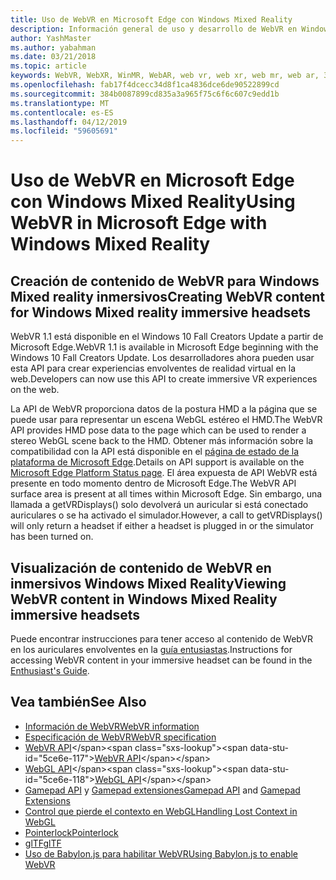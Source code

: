 ```yaml
---
title: Uso de WebVR en Microsoft Edge con Windows Mixed Reality
description: Información general de uso y desarrollo de WebVR en Windows Mixed Reality
author: YashMaster
ms.author: yabahman
ms.date: 03/21/2018
ms.topic: article
keywords: WebVR, WebXR, WinMR, WebAR, web vr, web xr, web mr, web ar, 360, 360 vídeo 360 vídeos, fotografías 360, 360 fotos, contenido 360, envolvente, web immersiveweb, IW
ms.openlocfilehash: fab17f4dcecc34d8f1ca4836dce6de90522899cd
ms.sourcegitcommit: 384b0087899cd835a3a965f75c6f6c607c9edd1b
ms.translationtype: MT
ms.contentlocale: es-ES
ms.lasthandoff: 04/12/2019
ms.locfileid: "59605691"
---
```

# <a name="using-webvr-in-microsoft-edge-with-windows-mixed-reality"></a><span data-ttu-id="5ce6e-104">Uso de WebVR en Microsoft Edge con Windows Mixed Reality</span><span class="sxs-lookup"><span data-stu-id="5ce6e-104">Using WebVR in Microsoft Edge with Windows Mixed Reality</span></span>

## <a name="creating-webvr-content-for-windows-mixed-reality-immersive-headsets"></a><span data-ttu-id="5ce6e-105">Creación de contenido de WebVR para Windows Mixed reality inmersivos</span><span class="sxs-lookup"><span data-stu-id="5ce6e-105">Creating WebVR content for Windows Mixed reality immersive headsets</span></span>

<span data-ttu-id="5ce6e-106">WebVR 1.1 está disponible en el Windows 10 Fall Creators Update a partir de Microsoft Edge.</span><span class="sxs-lookup"><span data-stu-id="5ce6e-106">WebVR 1.1 is available in Microsoft Edge beginning with the Windows 10 Fall Creators Update.</span></span> <span data-ttu-id="5ce6e-107">Los desarrolladores ahora pueden usar esta API para crear experiencias envolventes de realidad virtual en la web.</span><span class="sxs-lookup"><span data-stu-id="5ce6e-107">Developers can now use this API to create immersive VR experiences on the web.</span></span>

<span data-ttu-id="5ce6e-108">La API de WebVR proporciona datos de la postura HMD a la página que se puede usar para representar un escena WebGL estéreo el HMD.</span><span class="sxs-lookup"><span data-stu-id="5ce6e-108">The WebVR API provides HMD pose data to the page which can be used to render a stereo WebGL scene back to the HMD.</span></span> <span data-ttu-id="5ce6e-109">Obtener más información sobre la compatibilidad con la API está disponible en el [página de estado de la plataforma de Microsoft Edge](https://developer.microsoft.com/microsoft-edge/platform/status/webvr/).</span><span class="sxs-lookup"><span data-stu-id="5ce6e-109">Details on API support is available on the [Microsoft Edge Platform Status page](https://developer.microsoft.com/microsoft-edge/platform/status/webvr/).</span></span> <span data-ttu-id="5ce6e-110">El área expuesta de API WebVR está presente en todo momento dentro de Microsoft Edge.</span><span class="sxs-lookup"><span data-stu-id="5ce6e-110">The WebVR API surface area is present at all times within Microsoft Edge.</span></span> <span data-ttu-id="5ce6e-111">Sin embargo, una llamada a getVRDisplays() solo devolverá un auricular si está conectado auriculares o se ha activado el simulador.</span><span class="sxs-lookup"><span data-stu-id="5ce6e-111">However, a call to getVRDisplays() will only return a headset if either a headset is plugged in or the simulator has been turned on.</span></span>

## <a name="viewing-webvr-content-in-windows-mixed-reality-immersive-headsets"></a><span data-ttu-id="5ce6e-112">Visualización de contenido de WebVR en inmersivos Windows Mixed Reality</span><span class="sxs-lookup"><span data-stu-id="5ce6e-112">Viewing WebVR content in Windows Mixed Reality immersive headsets</span></span>

<span data-ttu-id="5ce6e-113">Puede encontrar instrucciones para tener acceso al contenido de WebVR en los auriculares envolventes en la [guía entusiastas](https://docs.microsoft.com/windows/mixed-reality/enthusiast-guide/webvr).</span><span class="sxs-lookup"><span data-stu-id="5ce6e-113">Instructions for accessing WebVR content in your immersive headset can be found in the [Enthusiast's Guide](https://docs.microsoft.com/windows/mixed-reality/enthusiast-guide/webvr).</span></span>

## <a name="see-also"></a><span data-ttu-id="5ce6e-114">Vea también</span><span class="sxs-lookup"><span data-stu-id="5ce6e-114">See Also</span></span>
* [<span data-ttu-id="5ce6e-115">Información de WebVR</span><span class="sxs-lookup"><span data-stu-id="5ce6e-115">WebVR information</span></span>](http://webvr.info)
* [<span data-ttu-id="5ce6e-116">Especificación de WebVR</span><span class="sxs-lookup"><span data-stu-id="5ce6e-116">WebVR specification</span></span>](https://w3c.github.io/webvr/)
* <span data-ttu-id="5ce6e-117">[WebVR API](https://msdn.microsoft.com/library/mt806281(v=vs.85).aspx)</span><span class="sxs-lookup"><span data-stu-id="5ce6e-117">[WebVR API](https://msdn.microsoft.com/library/mt806281(v=vs.85).aspx)</span></span>
* <span data-ttu-id="5ce6e-118">[WebGL API](https://msdn.microsoft.com/library/bg182648(v=vs.85).aspx)</span><span class="sxs-lookup"><span data-stu-id="5ce6e-118">[WebGL API](https://msdn.microsoft.com/library/bg182648(v=vs.85).aspx)</span></span>
* <span data-ttu-id="5ce6e-119">[Gamepad API](https://msdn.microsoft.com/library/dn743630(v=vs.85).aspx) y [Gamepad extensiones](https://w3c.github.io/gamepad/extensions.html)</span><span class="sxs-lookup"><span data-stu-id="5ce6e-119">[Gamepad API](https://msdn.microsoft.com/library/dn743630(v=vs.85).aspx) and [Gamepad Extensions](https://w3c.github.io/gamepad/extensions.html)</span></span>
* [<span data-ttu-id="5ce6e-120">Control que pierde el contexto en WebGL</span><span class="sxs-lookup"><span data-stu-id="5ce6e-120">Handling Lost Context in WebGL</span></span>](https://www.khronos.org/webgl/wiki/HandlingContextLost)
* [<span data-ttu-id="5ce6e-121">Pointerlock</span><span class="sxs-lookup"><span data-stu-id="5ce6e-121">Pointerlock</span></span>](http://www.w3.org/TR/pointerlock/)
* [<span data-ttu-id="5ce6e-122">glTF</span><span class="sxs-lookup"><span data-stu-id="5ce6e-122">glTF</span></span>](https://www.khronos.org/gltf)
* [<span data-ttu-id="5ce6e-123">Uso de Babylon.js para habilitar WebVR</span><span class="sxs-lookup"><span data-stu-id="5ce6e-123">Using Babylon.js to enable WebVR</span></span>](https://docs.microsoft.com/windows/uwp/get-started/adding-webvr-to-a-babylonjs-game)

